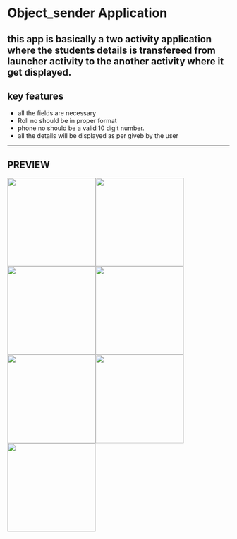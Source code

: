 # Object_sender Application
## this app is basically a two activity application where the students details is transfereed from launcher activity to the another activity where it get displayed.
## key features 
- all the fields are necessary
- Roll no should be in proper format
- phone no should be a valid 10 digit number.
- all the details will be displayed as per giveb by the user
- --
## PREVIEW
<image src="https://user-images.githubusercontent.com/67231912/125453488-8b3b0db5-4beb-4709-8aaf-f532d88273cd.jpg" width="200"/><image src="https://user-images.githubusercontent.com/67231912/125453702-31a5bba4-6ce7-4482-8a2d-eb8df5ee6653.jpg" width="200"/><image src="https://user-images.githubusercontent.com/67231912/125453847-36b7b5f4-4158-45cd-b8a6-dc809a063e10.jpg" width="200"/><image src="https://user-images.githubusercontent.com/67231912/125453948-849b4755-f53b-40d2-8366-afdd4a0aff3e.jpg" width="200"/><image src="https://user-images.githubusercontent.com/67231912/125454038-e713b72c-b509-461d-9eed-1483c5f636ad.jpg" width="200"/><image src="![os6](https://user-images.githubusercontent.com/67231912/125454108-c2c86d13-904a-4a02-b94a-0ad62e6a2a23.jpg)" width="200"/><img src="https://user-images.githubusercontent.com/67231912/125454183-05a0088a-ca9d-4c9f-a971-7e7bcd7b95f4.jpg" width="200"/>

